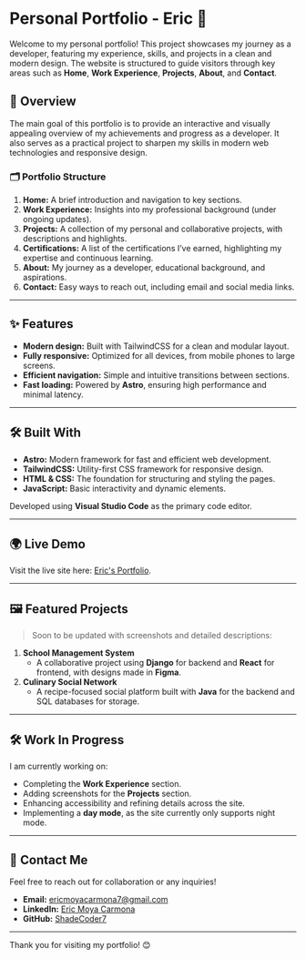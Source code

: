 # Personal Portfolio - Eric 🌟

Welcome to my personal portfolio! This project showcases my journey as a developer, featuring my experience, skills, and projects in a clean and modern design. The website is structured to guide visitors through key areas such as **Home**, **Work Experience**, **Projects**, **About**, and **Contact**.

## 🚀 Overview

The main goal of this portfolio is to provide an interactive and visually appealing overview of my achievements and progress as a developer. It also serves as a practical project to sharpen my skills in modern web technologies and responsive design.  

### 🗂️ Portfolio Structure

1. **Home:** A brief introduction and navigation to key sections.  
2. **Work Experience:** Insights into my professional background (under ongoing updates).  
3. **Projects:** A collection of my personal and collaborative projects, with descriptions and highlights.  
4. **Certifications:** A list of the certifications I’ve earned, highlighting my expertise and continuous learning.  
5. **About:** My journey as a developer, educational background, and aspirations.  
6. **Contact:** Easy ways to reach out, including email and social media links.  

---

## ✨ Features

- **Modern design:** Built with TailwindCSS for a clean and modular layout.  
- **Fully responsive:** Optimized for all devices, from mobile phones to large screens.  
- **Efficient navigation:** Simple and intuitive transitions between sections.  
- **Fast loading:** Powered by **Astro**, ensuring high performance and minimal latency.  

---

## 🛠️ Built With

- **Astro:** Modern framework for fast and efficient web development.  
- **TailwindCSS:** Utility-first CSS framework for responsive design.  
- **HTML & CSS:** The foundation for structuring and styling the pages.  
- **JavaScript:** Basic interactivity and dynamic elements.  

Developed using **Visual Studio Code** as the primary code editor.

---

## 🌍 Live Demo

Visit the live site here: [Eric's Portfolio](https://ericm-dev-portfolio.netlify.app/).  

---

## 🖼️ Featured Projects

> Soon to be updated with screenshots and detailed descriptions:  

1. **School Management System**  
   - A collaborative project using **Django** for backend and **React** for frontend, with designs made in **Figma**.  
2. **Culinary Social Network**  
   - A recipe-focused social platform built with **Java** for the backend and SQL databases for storage.  

---

## 🛠️ Work In Progress

I am currently working on:
- Completing the **Work Experience** section.  
- Adding screenshots for the **Projects** section.  
- Enhancing accessibility and refining details across the site.
- Implementing a **day mode**, as the site currently only supports night mode.

---

## 🤝 Contact Me

Feel free to reach out for collaboration or any inquiries!  

- **Email:** [ericmoyacarmona7@gmail.com](mailto:ericmoyacarmona7@gmail.com)  
- **LinkedIn:** [Eric Moya Carmona](https://www.linkedin.com/in/eric-moya-carmona-011016251/)  
- **GitHub:** [ShadeCoder7](https://github.com/ShadeCoder7)  

---

Thank you for visiting my portfolio! 😊  
